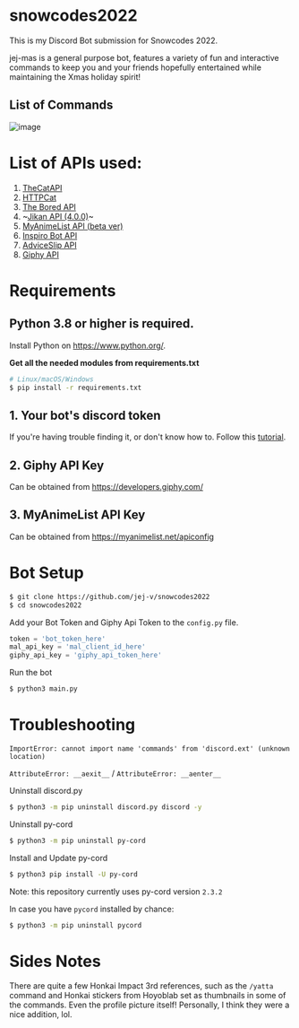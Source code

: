 # snowcodes2022
This is my Discord Bot submission for Snowcodes 2022.

jej-mas is a general purpose bot, features a variety of fun and interactive commands to keep you and your friends hopefully entertained while maintaining the Xmas holiday spirit!

## List of Commands

![image](https://user-images.githubusercontent.com/64602039/208318957-7a0bd77a-e718-4338-b26e-6e66a9dc9f1e.png)

# List of APIs used:

1. [TheCatAPI](https://thecatapi.com/)
2. [HTTPCat](https://http.cat/)
3. [The Bored API](https://www.boredapi.com/)
4. ~[Jikan API (4.0.0)](https://docs.api.jikan.moe/)~
4. [MyAnimeList API (beta ver)](https://myanimelist.net/apiconfig/references/api/v2#section/Versioning)
5. [Inspiro Bot API](https://inspirobot.me/)
6. [AdviceSlip API](https://api.adviceslip.com/)
7. [Giphy API](https://developers.giphy.com/)

# Requirements

## Python 3.8 or higher is required.

Install Python on https://www.python.org/.

**Get all the needed modules from requirements.txt**

```bash
# Linux/macOS/Windows
$ pip install -r requirements.txt
```

## 1. Your bot's discord token

If you're having trouble finding it, or don't know how to. Follow this [tutorial](https://www.writebots.com/discord-bot-token/).

## 2. Giphy API Key 
Can be obtained from https://developers.giphy.com/

## 3. MyAnimeList API Key
Can be obtained from https://myanimelist.net/apiconfig

# Bot Setup
```bash
$ git clone https://github.com/jej-v/snowcodes2022
$ cd snowcodes2022
```
Add your Bot Token and Giphy Api Token to the `config.py` file.
```python
token = 'bot_token_here'
mal_api_key = 'mal_client_id_here'
giphy_api_key = 'giphy_api_token_here'
```
Run the bot
```bash
$ python3 main.py
```

# Troubleshooting
`ImportError: cannot import name 'commands' from 'discord.ext' (unknown location)`

`AttributeError: __aexit__` / `AttributeError: __aenter__`

Uninstall discord.py
```bash
$ python3 -m pip uninstall discord.py discord -y
```

Uninstall py-cord
```bash
$ python3 -m pip uninstall py-cord
```

Install and Update py-cord
```bash
$ python3 pip install -U py-cord 
```

Note: this repository currently uses py-cord version `2.3.2`

In case you have `pycord` installed by chance: 
```bash
$ python3 -m pip uninstall pycord
```


# Sides Notes
There are quite a few Honkai Impact 3rd references, such as the `/yatta` command and Honkai stickers from Hoyoblab set as thumbnails in some of the commands. Even the profile picture itself! Personally, I think they were a nice addition, lol.
